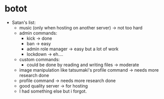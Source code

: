 # botot
+ Satan's list:
  * music (only when hosting on another server) -> not too hard
  * admin commands:
      - kick -> done
      - ban -> easy
      - admin role manager -> easy but a lot of work
      - lockdown -> eh....
  * custom commands: 
      - could be done by reading and writing files -> moderate
  * image manipulation like tatsumaki's profile command -> needs more research done
  * profile command -> needs more research done
  * good quality server -> for hosting
  * I had something else but i forgot.
